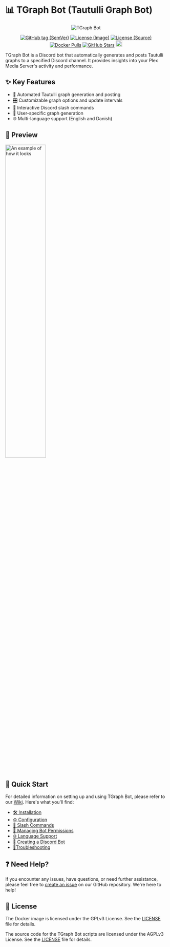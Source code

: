 # 📊 TGraph Bot (Tautulli Graph Bot)

<p align="center">
  <img src="https://i.imgur.com/L5Tj3nW.png" alt="TGraph Bot"/>
</p>

<p align="center">
  <a href="https://github.com/engels74/tgraph-bot-source/releases"><img src="https://img.shields.io/github/v/tag/engels74/tgraph-bot-source?sort=semver" alt="GitHub tag (SemVer)"></a>
  <a href="https://github.com/engels74/tgraph-bot/blob/master/LICENSE"><img src="https://img.shields.io/badge/License%20(Image)-GPL--3.0-orange" alt="License (Image)"></a>
  <a href="https://github.com/engels74/tgraph-bot-source/blob/main/LICENSE"><img src="https://img.shields.io/badge/License%20(Source)-AGPL--3.0-orange" alt="License (Source)"></a>
  <a href="https://hub.docker.com/r/engels74/tgraph-bot"><img src="https://img.shields.io/docker/pulls/engels74/tgraph-bot.svg" alt="Docker Pulls"></a>
  <a href="https://github.com/engels74/tgraph-bot-source/stargazers"><img src="https://img.shields.io/github/stars/engels74/tgraph-bot-source.svg" alt="GitHub Stars"></a>
  <a href="https://endsoftwarepatents.org/innovating-without-patents"><img style="height: 20px;" src="https://static.fsf.org/nosvn/esp/logos/patent-free.svg"></a>
</p>

TGraph Bot is a Discord bot that automatically generates and posts Tautulli graphs to a specified Discord channel. It provides insights into your Plex Media Server's activity and performance.

## ✨ Key Features

- 🤖 Automated Tautulli graph generation and posting
- 🎛️ Customizable graph options and update intervals
- 💬 Interactive Discord slash commands
- 👤 User-specific graph generation
- 🌐 Multi-language support (English and Danish)

## 👀 Preview

<img src="https://i.imgur.com/UmzyUgW.png" width="50%" alt="An example of how it looks">

## 🚀 Quick Start

For detailed information on setting up and using TGraph Bot, please refer to our [Wiki](https://github.com/engels74/tgraph-bot-source/wiki). Here's what you'll find:

- [🛠️ Installation](https://github.com/engels74/tgraph-bot-source/wiki/01.-Installation)
- [⚙️ Configuration](https://github.com/engels74/tgraph-bot-source/wiki/02.-Configuration)
- [🔧 Slash Commands](https://github.com/engels74/tgraph-bot-source/wiki/03.-Slash-Commands)
- [🔐 Managing Bot Permissions](https://github.com/engels74/tgraph-bot-source/wiki/04.-Managing-Bot-Permissions)
- [🌐 Language Support](https://github.com/engels74/tgraph-bot-source/wiki/05.-Language-Support)
- [🤖 Creating a Discord Bot](https://github.com/engels74/tgraph-bot-source/wiki/06.-Creating-a-Discord-Bot)
- [🔧Troubleshooting](https://github.com/engels74/tgraph-bot-source/wiki/07.-Troubleshooting)

## ❓ Need Help?

If you encounter any issues, have questions, or need further assistance, please feel free to [create an issue](https://github.com/engels74/tgraph-bot/issues) on our GitHub repository. We're here to help!

## 📜 License

The Docker image is licensed under the GPLv3 License. See the [LICENSE](https://github.com/engels74/tgraph-bot/blob/master/LICENSE) file for details.

The source code for the TGraph Bot scripts are licensed under the AGPLv3 License. See the [LICENSE](https://github.com/engels74/tgraph-bot-source/blob/main/LICENSE) file for details.
